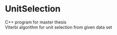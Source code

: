 # UnitSelection
C++ program for master thesis  
Viterbi algorithm for unit selection from given data set
